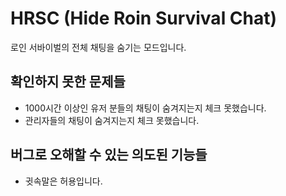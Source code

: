 # HRSC (Hide Roin Survival Chat)

로인 서바이벌의 전체 채팅을 숨기는 모드입니다.

## 확인하지 못한 문제들
- 1000시간 이상인 유저 분들의 채팅이 숨겨지는지 체크 못했습니다.
- 관리자들의 채팅이 숨겨지는지 체크 못했습니다.

## 버그로 오해할 수 있는 의도된 기능들
- 귓속말은 허용입니다.
